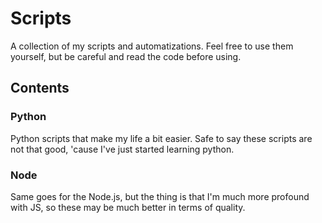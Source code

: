 # Scripts
A collection of my scripts and automatizations.
Feel free to use them yourself, but be careful and read the code before using.

## Contents

### Python

Python scripts that make my life a bit easier. Safe to say these scripts are not that good, 'cause I've just started learning python.

### Node

Same goes for the Node.js, but the thing is that I'm much more profound with JS, so these may be much better in terms of quality.
